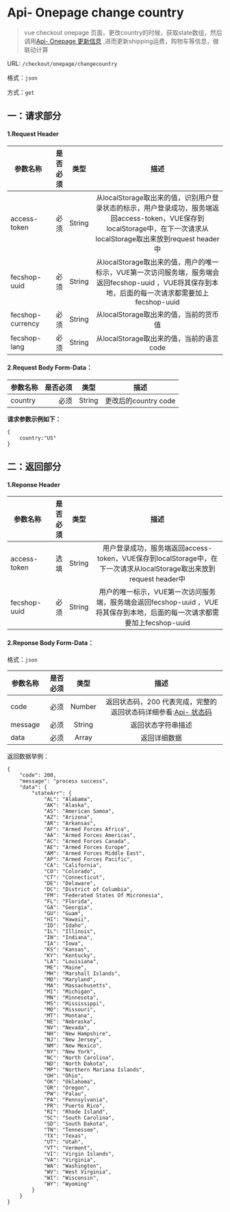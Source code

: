Api- Onepage change country
================

> vue checkout onepage 页面，更改country的时候，获取state数组，然后
> 调用[Api- Onepage 更新信息](fecshop-server-api-onepage-update-info.md)
> ,进而更新shipping运费，购物车等信息，做联动计算

URL: `/checkout/onepage/changecountry`

格式：`json`

方式：`get`


一：请求部分
---------

#### 1.Request Header


| 参数名称          | 是否必须    |  类型        |  描述     |
| ------------------| -----:      | :----:       |:----:     |
| access-token      | 必须        |   String     | 从localStorage取出来的值，识别用户登录状态的标示，用户登录成功，服务端返回access-token，VUE保存到localStorage中，在下一次请求从localStorage取出来放到request header中   |
| fecshop-uuid      | 必须        |   String     | 从localStorage取出来的值，用户的唯一标示，VUE第一次访问服务端，服务端会返回fecshop-uuid ，VUE将其保存到本地，后面的每一次请求都需要加上fecshop-uuid    |
| fecshop-currency  | 必须        |   String     | 从localStorage取出来的值，当前的货币值  |
| fecshop-lang      | 必须        |   String     | 从localStorage取出来的值，当前的语言code  |


#### 2.Request Body Form-Data：


| 参数名称        | 是否必须    |  类型       |  描述     |
| ----------------| -----:      | :----:      |:----:     |
| country         | 必须        |   String     | 更改后的country code    |

**请求参数示例如下：**

```
{
    country:"US"
}
```

二：返回部分
----------

#### 1.Reponse Header

| 参数名称          | 是否必须    |  类型        |  描述     |
| ------------------| -----:      | :----:       |:----:     |
| access-token      | 选填        |   String     | 用户登录成功，服务端返回access-token，VUE保存到localStorage中，在下一次请求从localStorage取出来放到request header中   |
| fecshop-uuid      | 必须        |   String     | 用户的唯一标示，VUE第一次访问服务端，服务端会返回fecshop-uuid ，VUE将其保存到本地，后面的每一次请求都需要加上fecshop-uuid    |

#### 2.Reponse Body Form-Data：

格式：`json`

| 参数名称        | 是否必须    |  类型       |  描述        |
| ----------------| -----:      | :----:      |:----:        | 
| code            | 必须        |   Number    | 返回状态码，200 代表完成，完整的返回状态码详细参看:[Api- 状态码](fecshop-server-return-code.md) |
| message         | 必须        |   String    | 返回状态字符串描述  |
| data            | 必须        |   Array     | 返回详细数据        |

返回数据举例：

```
{
    "code": 200,
    "message": "process success",
    "data": {
        "stateArr": {
            "AL": "Alabama",
            "AK": "Alaska",
            "AS": "American Samoa",
            "AZ": "Arizona",
            "AR": "Arkansas",
            "AF": "Armed Forces Africa",
            "AA": "Armed Forces Americas",
            "AC": "Armed Forces Canada",
            "AE": "Armed Forces Europe",
            "AM": "Armed Forces Middle East",
            "AP": "Armed Forces Pacific",
            "CA": "California",
            "CO": "Colorado",
            "CT": "Connecticut",
            "DE": "Delaware",
            "DC": "District of Columbia",
            "FM": "Federated States Of Micronesia",
            "FL": "Florida",
            "GA": "Georgia",
            "GU": "Guam",
            "HI": "Hawaii",
            "ID": "Idaho",
            "IL": "Illinois",
            "IN": "Indiana",
            "IA": "Iowa",
            "KS": "Kansas",
            "KY": "Kentucky",
            "LA": "Louisiana",
            "ME": "Maine",
            "MH": "Marshall Islands",
            "MD": "Maryland",
            "MA": "Massachusetts",
            "MI": "Michigan",
            "MN": "Minnesota",
            "MS": "Mississippi",
            "MO": "Missouri",
            "MT": "Montana",
            "NE": "Nebraska",
            "NV": "Nevada",
            "NH": "New Hampshire",
            "NJ": "New Jersey",
            "NM": "New Mexico",
            "NY": "New York",
            "NC": "North Carolina",
            "ND": "North Dakota",
            "MP": "Northern Mariana Islands",
            "OH": "Ohio",
            "OK": "Oklahoma",
            "OR": "Oregon",
            "PW": "Palau",
            "PA": "Pennsylvania",
            "PR": "Puerto Rico",
            "RI": "Rhode Island",
            "SC": "South Carolina",
            "SD": "South Dakota",
            "TN": "Tennessee",
            "TX": "Texas",
            "UT": "Utah",
            "VT": "Vermont",
            "VI": "Virgin Islands",
            "VA": "Virginia",
            "WA": "Washington",
            "WV": "West Virginia",
            "WI": "Wisconsin",
            "WY": "Wyoming"
        }
    }
}

```
